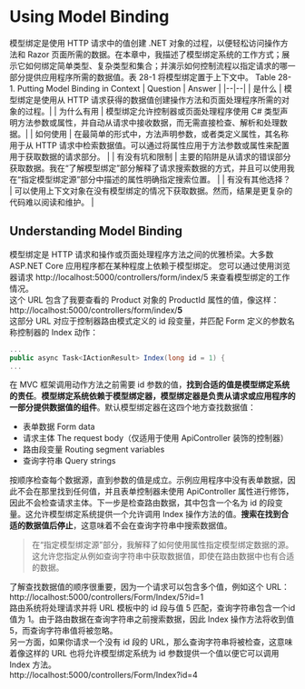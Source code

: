 # Using Model Binding
模型绑定是使用 HTTP 请求中的值创建 .NET 对象的过程，以便轻松访问操作方法和 Razor 页面所需的数据。在本章中，我描述了模型绑定系统的工作方式；展示它如何绑定简单类型、复杂类型和集合；并演示如何控制流程以指定请求的哪一部分提供应用程序所需的数据值。表 28-1 将模型绑定置于上下文中。
Table 28-1. Putting Model Binding in Context
| Question | Answer |
|--|--|
| 是什么 | 模型绑定是使用从 HTTP 请求获得的数据值创建操作方法和页面处理程序所需的对象的过程。|
| 为什么有用 |  模型绑定允许控制器或页面处理程序使用 C# 类型声明方法参数或属性，并自动从请求中接收数据，而无需直接检查、解析和处理数据。|
| 如何使用 | 在最简单的形式中，方法声明参数，或者类定义属性，其名称用于从 HTTP 请求中检索数据值。可以通过将属性应用于方法参数或属性来配置用于获取数据的请求部分。 | 
| 有没有坑和限制 | 主要的陷阱是从请求的错误部分获取数据。我在“了解模型绑定”部分解释了请求搜索数据的方式，并且可以使用我在“指定模型绑定源”部分中描述的属性明确指定搜索位置。 |
| 有没有其他选择？ | 可以使用上下文对象在没有模型绑定的情况下获取数据。然而，结果是更复杂的代码难以阅读和维护。 |

## Understanding Model Binding
模型绑定是 HTTP 请求和操作或页面处理程序方法之间的优雅桥梁。大多数 ASP.NET Core 应用程序都在某种程度上依赖于模型绑定。
您可以通过使用浏览器请求 http://localhost:5000/controllers/form/index/5 来查看模型绑定的工作情况。  
这个 URL 包含了我要查看的 Product 对象的 ProductId 属性的值，像这样：   
http://localhost:5000/controllers/form/index/**5**  
这部分 URL 对应于控制器路由模式定义的 id 段变量，并匹配 Form 定义的参数名称控制器的 Index 动作：  
```cs
...
public async Task<IActionResult> Index(long id = 1) {
...
```
在 MVC 框架调用动作方法之前需要 id 参数的值，**找到合适的值是模型绑定系统的责任**。**模型绑定系统依赖于模型绑定器，模型绑定器是负责从请求或应用程序的一部分提供数据值的组件**。默认模型绑定器在这四个地方查找数据值：  
- 表单数据 Form data
- 请求主体 The request body（仅适用于使用 ApiController 装饰的控制器） 
- 路由段变量 Routing segment variables
- 查询字符串 Query strings

按顺序检查每个数据源，直到参数的值是成立。示例应用程序中没有表单数据，因此不会在那里找到任何值，并且表单控制器未使用 ApiController 属性进行修饰，因此不会检查请求主体。下一步是检查路由数据，其中包含一个名为 id 的段变量。这允许模型绑定系统提供一个允许调用 Index 操作方法的值。**搜索在找到合适的数据值后停止**，这意味着不会在查询字符串中搜索数据值。

> 在“指定模型绑定源”部分，我解释了如何使用属性指定模型绑定数据的源。这允许您指定从例如查询字符串中获取数据值，即使在路由数据中也有合适的数据。  

了解查找数据值的顺序很重要，因为一个请求可以包含多个值，例如这个 URL：   
http://localhost:5000/controllers/Form/Index/5?id=1    
路由系统将处理请求并将 URL 模板中的 id 段与值 5 匹配，查询字符串包含一个id 值为 1。由于路由数据在查询字符串之前搜索数据，因此 Index 操作方法将收到值 5，而查询字符串值将被忽略。    
另一方面，如果你请求一个没有 id 段的 URL，那么查询字符串将被检查，这意味着像这样的 URL 也将允许模型绑定系统为 id 参数提供一个值以便它可以调用 Index 方法。    
http://localhost:5000/controllers/Form/Index?id=4

